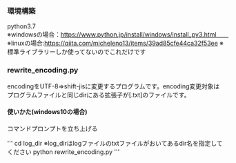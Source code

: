 
### 環境構築
python3.7  
※windowsの場合：https://www.python.jp/install/windows/install_py3.html　　
※linuxの場合:https://qiita.com/micheleno13/items/39ad85cfe44ca32f53ee
※標準ライブラリーしか使ってないのでこれだけです

### rewrite_encoding.py
encodingをUTF-8⇒shift-jisに変更するプログラムです。encoding変更対象はプログラムファイルと同じdirにある拡張子が[.txt]のファイルです。
  
#### 使いかた(windows10の場合)
コマンドプロンプトを立ち上げる　　

'''
cd log_dir
※log_dirはlogファイルのtxtファイルがおいてあるdir名を指定してください
python rewrite_encoding.py
'''



 

